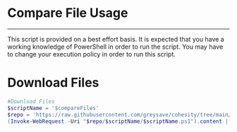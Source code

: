 # Compare File Usage
---
This script is provided on a best effort basis.  It is expected that you have a working knowledge of PowerShell in order to run the script.  You may have to change  your execution policy in order to run this script.

# Download Files

```powershell
#Download Files
$scriptName = '$compareFiles'
$repo = 'https://raw.githubusercontent.com/greysave/cohesity/tree/main/powershell'
(Invoke-WebRequest -Uri "$repo/$scriptName/$scriptName.ps1").content | Out-File "$scriptName.ps1";  (Get-Content "scriptName.ps1"| Set-Content "$scriptName.ps1"
```